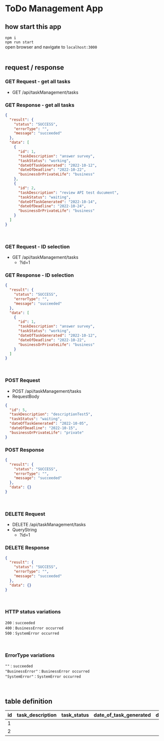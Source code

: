 # ToDo Management App

## how start this app

`npm i`
<br/>
`npm run start`
<br/>
open browser and navigate to `localhost:3000`
<br/>
<br/>

## request / response

### GET Request - get all tasks

- GET /api/taskManagement/tasks

### GET Response - get all tasks

```json
{
  "result": {
    "status": "SUCCESS",
    "errorType": "",
    "message": "succeeded"
  },
  "data": [
    {
      "id": 1,
      "taskDescription": "answer survey",
      "taskStatus": "working",
      "dateOfTaskGenerated": "2022-10-12",
      "dateOfDeadline": "2022-10-22",
      "businessOrPrivateLife": "business"
    },
    {
      "id": 2,
      "taskDescription": "review API test ducument",
      "taskStatus": "waiting",
      "dateOfTaskGenerated": "2022-10-14",
      "dateOfDeadline": "2022-10-24",
      "businessOrPrivateLife": "business"
    }
  ]
}
```

<br/>

### GET Request - ID selection

- GET /api/taskManagement/tasks
  - ?id=1

### GET Response - ID selection

```json
{
  "result": {
    "status": "SUCCESS",
    "errorType": "",
    "message": "succeeded"
  },
  "data": [
    {
      "id": 1,
      "taskDescription": "answer survey",
      "taskStatus": "working",
      "dateOfTaskGenerated": "2022-10-12",
      "dateOfDeadline": "2022-10-22",
      "businessOrPrivateLife": "business"
    }
  ]
}
```

<br/>

### POST Request

- POST /api/taskManagement/tasks
- RequestBody

```json
{
  "id": 5,
  "taskDescription": "descriptionTest5",
  "taskStatus": "waiting",
  "dateOfTaskGenerated": "2022-10-05",
  "dateOfDeadline": "2022-10-15",
  "businessOrPrivateLife": "private"
}
```

### POST Response

```json
{
  "result": {
    "status": "SUCCESS",
    "errorType": "",
    "message": "succeeded"
  },
  "data": {}
}
```

<br/>

### DELETE Request

- DELETE /api/taskManagement/tasks
- QueryString
  - ?id=1

### DELETE Response

```json
{
  "result": {
    "status": "SUCCESS",
    "errorType": "",
    "message": "succeeded"
  },
  "data": {}
}
```

<br/>

### HTTP status variations

```
200：succeeded
400：BusinessError occurred
500：SystemError occurred
```

<br/>

### ErrorType variations

```
""：succeeded
"BusinessError"：BusinessError occurred
"SystemError"：SystemError occurred
```

<br/>

## table definition

| id  | task_description | task_status | date_of_task_generated | date_of_deadline | business_or_private_life |
| --- | ---------------- | ----------- | ---------------------- | ---------------- | ------------------------ |
| 1   |                  |             |                        |                  |                          |
| 2   |                  |             |                        |                  |                          |
